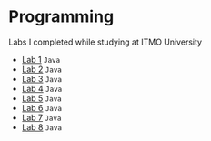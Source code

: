 # Programming

Labs I completed while studying at ITMO University
- [Lab 1](/lab1) `Java`
- [Lab 2](/lab2) `Java`
- [Lab 3](/lab3) `Java`
- [Lab 4](/lab4) `Java`
- [Lab 5](/lab5) `Java`
- [Lab 6](/lab6) `Java`
- [Lab 7](/lab7) `Java`
- [Lab 8](/lab8) `Java`
